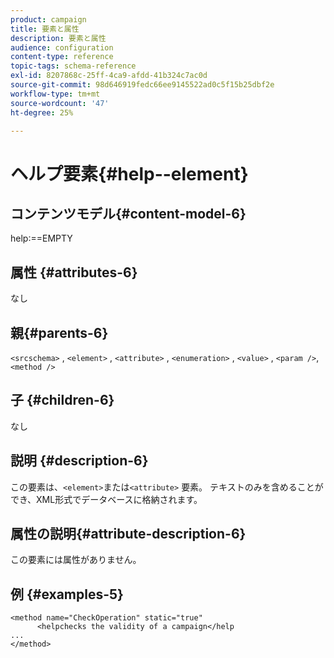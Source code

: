 ```yaml
---
product: campaign
title: 要素と属性
description: 要素と属性
audience: configuration
content-type: reference
topic-tags: schema-reference
exl-id: 8207868c-25ff-4ca9-afdd-41b324c7ac0d
source-git-commit: 98d646919fedc66ee9145522ad0c5f15b25dbf2e
workflow-type: tm+mt
source-wordcount: '47'
ht-degree: 25%

---
```


# ヘルプ要素{#help--element}

## コンテンツモデル{#content-model-6}

help:==EMPTY

## 属性 {#attributes-6}

なし

## 親{#parents-6}

`<srcschema>`  ,   `<element>`   ,    `<attribute>`    ,     `<enumeration>`     ,      `<value>`      ,      `<param />`,       `<method />`

## 子 {#children-6}

なし

## 説明 {#description-6}

この要素は、`<element>`または`<attribute>`   要素。 テキストのみを含めることができ、XML形式でデータベースに格納されます。

## 属性の説明{#attribute-description-6}

この要素には属性がありません。

## 例 {#examples-5}

```
<method name="CheckOperation" static="true"
      <helpchecks the validity of a campaign</help
...
</method> 
```
